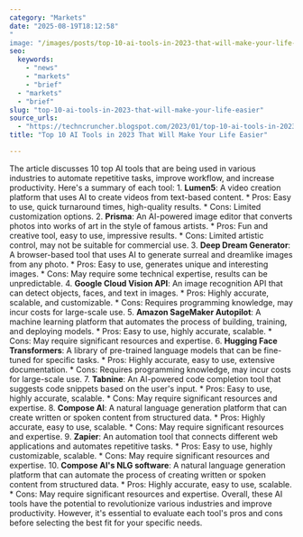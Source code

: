 ```yaml
---
category: "Markets"
date: "2025-08-19T18:12:58"
"
image: "/images/posts/top-10-ai-tools-in-2023-that-will-make-your-life-easier.jpg"
seo:
  keywords:
    - "news"
    - "markets"
    - "brief"
  - "markets"
  - "brief"
slug: "top-10-ai-tools-in-2023-that-will-make-your-life-easier"
source_urls:
  - "https://techncruncher.blogspot.com/2023/01/top-10-ai-tools-in-2023-that-will-make.html"
title: "Top 10 AI Tools in 2023 That Will Make Your Life Easier"

---
```


The article discusses 10 top AI tools that are being used in various industries to automate repetitive tasks, improve workflow, and increase productivity. Here's a summary of each tool:  1. **Lumen5**: A video creation platform that uses AI to create videos from text-based content. 	* Pros: Easy to use, quick turnaround times, high-quality results. 	* Cons: Limited customization options. 2. **Prisma**: An AI-powered image editor that converts photos into works of art in the style of famous artists. 	* Pros: Fun and creative tool, easy to use, impressive results. 	* Cons: Limited artistic control, may not be suitable for commercial use. 3. **Deep Dream Generator**: A browser-based tool that uses AI to generate surreal and dreamlike images from any photo. 	* Pros: Easy to use, generates unique and interesting images. 	* Cons: May require some technical expertise, results can be unpredictable. 4. **Google Cloud Vision API**: An image recognition API that can detect objects, faces, and text in images. 	* Pros: Highly accurate, scalable, and customizable. 	* Cons: Requires programming knowledge, may incur costs for large-scale use. 5. **Amazon SageMaker Autopilot**: A machine learning platform that automates the process of building, training, and deploying models. 	* Pros: Easy to use, highly accurate, scalable. 	* Cons: May require significant resources and expertise. 6. **Hugging Face Transformers**: A library of pre-trained language models that can be fine-tuned for specific tasks. 	* Pros: Highly accurate, easy to use, extensive documentation. 	* Cons: Requires programming knowledge, may incur costs for large-scale use. 7. **Tabnine**: An AI-powered code completion tool that suggests code snippets based on the user's input. 	* Pros: Easy to use, highly accurate, scalable. 	* Cons: May require significant resources and expertise. 8. **Compose AI**: A natural language generation platform that can create written or spoken content from structured data. 	* Pros: Highly accurate, easy to use, scalable. 	* Cons: May require significant resources and expertise. 9. **Zapier**: An automation tool that connects different web applications and automates repetitive tasks. 	* Pros: Easy to use, highly customizable, scalable. 	* Cons: May require significant resources and expertise. 10. **Compose AI's NLG software**: A natural language generation platform that can automate the process of creating written or spoken content from structured data. 	* Pros: Highly accurate, easy to use, scalable. 	* Cons: May require significant resources and expertise.  Overall, these AI tools have the potential to revolutionize various industries and improve productivity. However, it's essential to evaluate each tool's pros and cons before selecting the best fit for your specific needs.